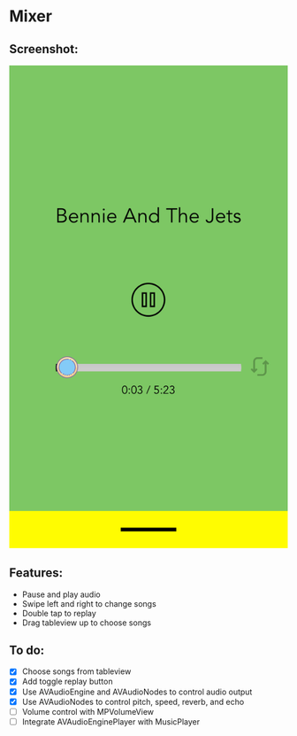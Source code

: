 # Mixer

## Screenshot:
![screenshot](/images/screenshot.jpg)

## Features:
- Pause and play audio
- Swipe left and right to change songs
- Double tap to replay
- Drag tableview up to choose songs

## To do:
- [x] Choose songs from tableview
- [x] Add toggle replay button
- [X] Use AVAudioEngine and AVAudioNodes to control audio output
- [X] Use AVAudioNodes to control pitch, speed, reverb, and echo
- [ ] Volume control with MPVolumeView
- [ ] Integrate AVAudioEnginePlayer with MusicPlayer
